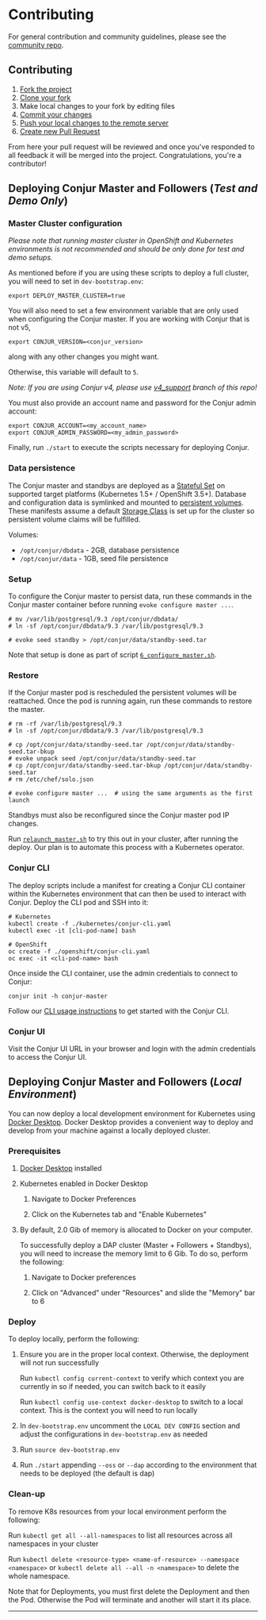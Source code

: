 # Contributing

For general contribution and community guidelines, please see the [community repo](https://github.com/cyberark/community).

## Contributing

1. [Fork the project](https://help.github.com/en/github/getting-started-with-github/fork-a-repo)
2. [Clone your fork](https://help.github.com/en/github/creating-cloning-and-archiving-repositories/cloning-a-repository)
3. Make local changes to your fork by editing files
3. [Commit your changes](https://help.github.com/en/github/managing-files-in-a-repository/adding-a-file-to-a-repository-using-the-command-line)
4. [Push your local changes to the remote server](https://help.github.com/en/github/using-git/pushing-commits-to-a-remote-repository)
5. [Create new Pull Request](https://help.github.com/en/github/collaborating-with-issues-and-pull-requests/creating-a-pull-request-from-a-fork)

From here your pull request will be reviewed and once you've responded to all
feedback it will be merged into the project. Congratulations, you're a
contributor!

## Deploying Conjur Master and Followers (*Test and Demo Only*)

### Master Cluster configuration

*Please note that running master cluster in OpenShift and Kubernetes environments
is not recommended and should be only done for test and demo setups.*


As mentioned before if you are using these scripts to deploy a full cluster, you will need to set
in `dev-bootstrap.env`:

```
export DEPLOY_MASTER_CLUSTER=true
```

You will also need to set a few environment variable that are only used when
configuring the Conjur master. If you are working with Conjur that is not v5,
```
export CONJUR_VERSION=<conjur_version>
```
along with any other changes you might want.

Otherwise, this variable will default to `5`.

_Note: If you are using Conjur v4, please use [v4_support](https://github.com/cyberark/kubernetes-conjur-deploy/tree/v4_support)
branch of this repo!_

You must also provide an account name and password for the Conjur admin account:

```
export CONJUR_ACCOUNT=<my_account_name>
export CONJUR_ADMIN_PASSWORD=<my_admin_password>
```

Finally, run `./start` to execute the scripts necessary for deploying Conjur.

### Data persistence

The Conjur master and standbys are deployed as a
[Stateful Set](https://kubernetes.io/docs/concepts/workloads/controllers/statefulset/) on supported target platforms (Kubernetes 1.5+ / OpenShift 3.5+).
Database and configuration data is symlinked and mounted to
[persistent volumes](https://kubernetes.io/docs/concepts/storage/persistent-volumes/).
These manifests assume a default [Storage Class](https://kubernetes.io/docs/concepts/storage/storage-classes/)
is set up for the cluster so persistent volume claims will be fulfilled.

Volumes:
- `/opt/conjur/dbdata` - 2GB, database persistence
- `/opt/conjur/data` - 1GB, seed file persistence

### Setup

To configure the Conjur master to persist data, run these commands in the Conjur master container before running `evoke configure master ...`.

```sh-session
# mv /var/lib/postgresql/9.3 /opt/conjur/dbdata/
# ln -sf /opt/conjur/dbdata/9.3 /var/lib/postgresql/9.3

# evoke seed standby > /opt/conjur/data/standby-seed.tar
```

Note that setup is done as part of script [`6_configure_master.sh`](6_configure_master.sh).

### Restore

If the Conjur master pod is rescheduled the persistent volumes will be reattached.
Once the pod is running again, run these commands to restore the master.

```
# rm -rf /var/lib/postgresql/9.3
# ln -sf /opt/conjur/dbdata/9.3 /var/lib/postgresql/9.3

# cp /opt/conjur/data/standby-seed.tar /opt/conjur/data/standby-seed.tar-bkup
# evoke unpack seed /opt/conjur/data/standby-seed.tar
# cp /opt/conjur/data/standby-seed.tar-bkup /opt/conjur/data/standby-seed.tar
# rm /etc/chef/solo.json

# evoke configure master ...  # using the same arguments as the first launch
```

Standbys must also be reconfigured since the Conjur master pod IP changes.

Run [`relaunch_master.sh`](relaunch_master.sh) to try this out in your cluster, after running the deploy.
Our plan is to automate this process with a Kubernetes operator.

### Conjur CLI

The deploy scripts include a manifest for creating a Conjur CLI container within
the Kubernetes environment that can then be used to interact with Conjur. Deploy
the CLI pod and SSH into it:

```
# Kubernetes
kubectl create -f ./kubernetes/conjur-cli.yaml
kubectl exec -it [cli-pod-name] bash

# OpenShift
oc create -f ./openshift/conjur-cli.yaml
oc exec -it <cli-pod-name> bash
```

Once inside the CLI container, use the admin credentials to connect to Conjur:

```
conjur init -h conjur-master
```

Follow our [CLI usage instructions](https://developer.conjur.net/cli#quickstart)
to get started with the Conjur CLI.

### Conjur UI

Visit the Conjur UI URL in your browser and login with the admin credentials to
access the Conjur UI.

## Deploying Conjur Master and Followers (*Local Environment*)

You can now deploy a local development environment for Kubernetes using [Docker Desktop](https://www.docker.com/products/docker-desktop).
Docker Desktop provides a convenient way to deploy and develop from your machine against a locally deployed cluster.

### Prerequisites

1. [Docker Desktop](https://www.docker.com/products/docker-desktop) installed

1. Kubernetes enabled in Docker Desktop

    1. Navigate to Docker Preferences

    1. Click on the Kubernetes tab and "Enable Kubernetes"

1. By default, 2.0 Gib of memory is allocated to Docker on your computer. 

   To successfully deploy a DAP cluster (Master + Followers + Standbys), you will need to increase the memory limit to 6 Gib. To do so, perform the following:
   
   1. Navigate to Docker preferences
   
   1. Click on "Advanced" under "Resources" and slide the "Memory" bar to 6
   
### Deploy

To deploy locally, perform the following:

1. Ensure you are in the proper local context. Otherwise, the deployment will not run successfully
   
   Run `kubectl config current-context` to verify which context you are currently in so if needed, you can switch back to it easily
   
   Run `kubectl config use-context docker-desktop` to switch to a local context. This is the context you will need to run locally

1. In `dev-bootstrap.env` uncomment the `LOCAL DEV CONFIG` section and adjust the configurations in `dev-bootstrap.env` as needed

1. Run `source dev-bootstrap.env`

1. Run `./start` appending `--oss` or `--dap` according to the environment that needs to be deployed (the default is dap)

### Clean-up

To remove K8s resources from your local environment perform the following:

Run `kubectl get all --all-namespaces` to list all resources across all namespaces in your cluster

Run `kubectl delete <resource-type> <name-of-resource> --namespace <namespace>` or `kubectl delete all --all -n <namespace>` to delete the whole namespace.

Note that for Deployments, you must first delete the Deployment and then the Pod. Otherwise the Pod will terminate and another will start it its place.

---
